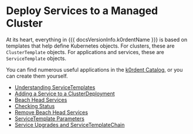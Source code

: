 # Deploy Services to a Managed Cluster

At its heart, everything in {{{ docsVersionInfo.k0rdentName }}} is based on templates that help define Kubernetes objects. For clusters, these are `ClusterTemplate` objects. For applications and services, these are `ServiceTemplate` objects.

You can find numerous useful applications in the [k0rdent Catalog](https://catalog.k0rdent.io/), or you can create them yourself.

- [Understanding ServiceTemplates](understanding-servicetemplates.md)
- [Adding a Service to a ClusterDeployment](add-service-to-clusterdeployment.md)
- [Beach Head Services](beach-head.md)
- [Checking Status](checking-status.md)
- [Remove Beach Head Services](remove-beach-head.md)
- [ServiceTemplate Parameters](servicetemplate-parameters.md)
- [Service Upgrades and ServiceTemplateChain](service-upgrade.md)